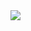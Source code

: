 
<img src="https://mir-s3-cdn-cf.behance.net/project_modules/1400/22b22287602523.5dbd29081561d.gif"  >

